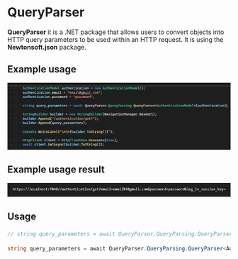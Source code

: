 # QueryParser

**QueryParser** it is a .NET package that allows users to convert objects into HTTP query parameters to be used within an HTTP request. It is using the **Newtonsoft.json** package.

## Example usage
![QueryParser Example](https://raw.githubusercontent.com/CSharpTeoMan911/QueryParser/master/assets/images/QueryParser%20Example.png)

## Example usage result
![QueryParser Result](https://raw.githubusercontent.com/CSharpTeoMan911/QueryParser/master/assets/images/QueryParser%20Result.png)

## Usage

```cs 
// string query_parameters = await QueryParser.QueryParsing.QueryParser<TypeOfTheObjectToBeParsed>(object_to_be_parsed);

string query_parameters = await QueryParser.QueryParsing.QueryParser<AuthenticationModel>(authentication);
```
